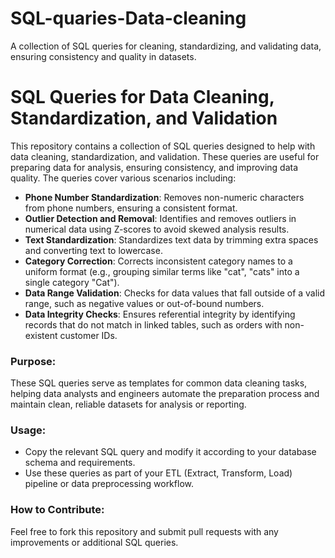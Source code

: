 # SQL-quaries-Data-cleaning
A collection of SQL queries for cleaning, standardizing, and validating data, ensuring consistency and quality in datasets.

# SQL Queries for Data Cleaning, Standardization, and Validation

This repository contains a collection of SQL queries designed to help with data cleaning, standardization, and validation. These queries are useful for preparing data for analysis, ensuring consistency, and improving data quality. The queries cover various scenarios including:

- **Phone Number Standardization**: Removes non-numeric characters from phone numbers, ensuring a consistent format.
- **Outlier Detection and Removal**: Identifies and removes outliers in numerical data using Z-scores to avoid skewed analysis results.
- **Text Standardization**: Standardizes text data by trimming extra spaces and converting text to lowercase.
- **Category Correction**: Corrects inconsistent category names to a uniform format (e.g., grouping similar terms like "cat", "cats" into a single category "Cat").
- **Data Range Validation**: Checks for data values that fall outside of a valid range, such as negative values or out-of-bound numbers.
- **Data Integrity Checks**: Ensures referential integrity by identifying records that do not match in linked tables, such as orders with non-existent customer IDs.

### Purpose:
These SQL queries serve as templates for common data cleaning tasks, helping data analysts and engineers automate the preparation process and maintain clean, reliable datasets for analysis or reporting.

### Usage:
- Copy the relevant SQL query and modify it according to your database schema and requirements.
- Use these queries as part of your ETL (Extract, Transform, Load) pipeline or data preprocessing workflow.

### How to Contribute:
Feel free to fork this repository and submit pull requests with any improvements or additional SQL queries.

